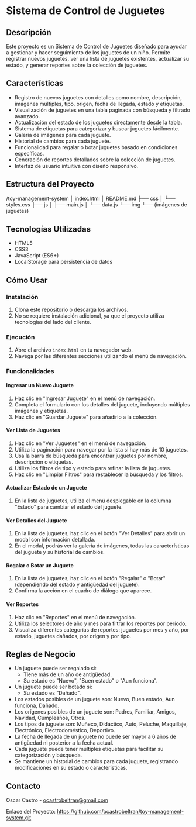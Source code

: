 # Sistema de Control de Juguetes

## Descripción
Este proyecto es un Sistema de Control de Juguetes diseñado para ayudar a gestionar y hacer seguimiento de los juguetes de un niño. Permite registrar nuevos juguetes, ver una lista de juguetes existentes, actualizar su estado, y generar reportes sobre la colección de juguetes.

## Características
- Registro de nuevos juguetes con detalles como nombre, descripción, imágenes múltiples, tipo, origen, fecha de llegada, estado y etiquetas.
- Visualización de juguetes en una tabla paginada con búsqueda y filtrado avanzado.
- Actualización del estado de los juguetes directamente desde la tabla.
- Sistema de etiquetas para categorizar y buscar juguetes fácilmente.
- Galería de imágenes para cada juguete.
- Historial de cambios para cada juguete.
- Funcionalidad para regalar o botar juguetes basado en condiciones específicas.
- Generación de reportes detallados sobre la colección de juguetes.
- Interfaz de usuario intuitiva con diseño responsivo.

## Estructura del Proyecto
/toy-management-system
│   index.html
│   README.md
├── css
│   └── styles.css
├── js
│   ├── main.js
│   └── data.js
└── img
    └── (imágenes de juguetes)

## Tecnologías Utilizadas
- HTML5
- CSS3
- JavaScript (ES6+)
- LocalStorage para persistencia de datos

## Cómo Usar

### Instalación
1. Clona este repositorio o descarga los archivos.
2. No se requiere instalación adicional, ya que el proyecto utiliza tecnologías del lado del cliente.

### Ejecución
1. Abre el archivo `index.html` en tu navegador web.
2. Navega por las diferentes secciones utilizando el menú de navegación.

### Funcionalidades

#### Ingresar un Nuevo Juguete
1. Haz clic en "Ingresar Juguete" en el menú de navegación.
2. Completa el formulario con los detalles del juguete, incluyendo múltiples imágenes y etiquetas.
3. Haz clic en "Guardar Juguete" para añadirlo a la colección.

#### Ver Lista de Juguetes
1. Haz clic en "Ver Juguetes" en el menú de navegación.
2. Utiliza la paginación para navegar por la lista si hay más de 10 juguetes.
3. Usa la barra de búsqueda para encontrar juguetes por nombre, descripción o etiquetas.
4. Utiliza los filtros de tipo y estado para refinar la lista de juguetes.
5. Haz clic en "Limpiar Filtros" para restablecer la búsqueda y los filtros.

#### Actualizar Estado de un Juguete
1. En la lista de juguetes, utiliza el menú desplegable en la columna "Estado" para cambiar el estado del juguete.

#### Ver Detalles del Juguete
1. En la lista de juguetes, haz clic en el botón "Ver Detalles" para abrir un modal con información detallada.
2. En el modal, podrás ver la galería de imágenes, todas las características del juguete y su historial de cambios.

#### Regalar o Botar un Juguete
1. En la lista de juguetes, haz clic en el botón "Regalar" o "Botar" (dependiendo del estado y antigüedad del juguete).
2. Confirma la acción en el cuadro de diálogo que aparece.

#### Ver Reportes
1. Haz clic en "Reportes" en el menú de navegación.
2. Utiliza los selectores de año y mes para filtrar los reportes por período.
3. Visualiza diferentes categorías de reportes: juguetes por mes y año, por estado, juguetes dañados, por origen y por tipo.

## Reglas de Negocio
- Un juguete puede ser regalado si:
  - Tiene más de un año de antigüedad.
  - Su estado es "Nuevo", "Buen estado" o "Aun funciona".
- Un juguete puede ser botado si:
  - Su estado es "Dañado".
- Los estados posibles de un juguete son: Nuevo, Buen estado, Aun funciona, Dañado.
- Los orígenes posibles de un juguete son: Padres, Familiar, Amigos, Navidad, Cumpleaños, Otros.
- Los tipos de juguete son: Muñeco, Didáctico, Auto, Peluche, Maquillaje, Electrónico, Electrodoméstico, Deportivo.
- La fecha de llegada de un juguete no puede ser mayor a 6 años de antigüedad ni posterior a la fecha actual.
- Cada juguete puede tener múltiples etiquetas para facilitar su categorización y búsqueda.
- Se mantiene un historial de cambios para cada juguete, registrando modificaciones en su estado o características.

## Contacto
Oscar Castro - ocastrobeltran@gmail.com

Enlace del Proyecto: https://github.com/ocastrobeltran/toy-management-system.git
